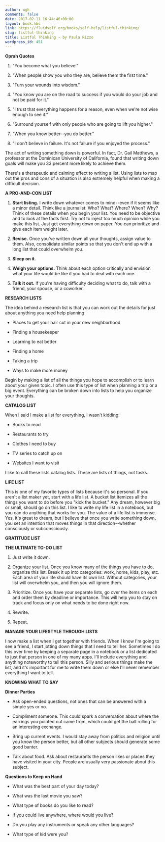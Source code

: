 ```yaml
---
author: ugh
comments: false
date: 2017-02-11 16:44:46+00:00
layout: book.hbs
link: https://fluidself.org/books/self-help/listful-thinking/
slug: listful-thinking
title: Listful Thinking - by Paula Rizzo
wordpress_id: 451
---
```


**Oprah Quotes**

1.  "You become what you believe."

2.  "When people show you who they are, believe them the first time."

3.  "Turn your wounds into wisdom."

4.  "You know you are on the road to success if you would do your job and not be paid for it."

5.  "I trust that everything happens for a reason, even when we're not wise enough to see it."

6.  "Surround yourself with only people who are going to lift you higher."

7.  "When you know better--you do better."

8.  "I don't believe in failure. It's not failure if you enjoyed the process."

The act of writing something down is powerful. In fact, Dr. Gail Matthews, a professor at the Dominican University of California, found that writing down goals will make you 33 percent more likely to achieve them.

There's a therapeutic and calming effect to writing a list. Using lists to map out the pros and cons of a situation is also extremely helpful when making a difficult decision.

**A PRO-AND-CON LIST**

1.  **Start listing.** I write down whatever comes to mind--even if it seems like a minor detail. Think like a journalist: Who? What? Where? When? Why? Think of these details when you begin your list. You need to be objective and to look at the facts first. Try not to inject too much opinion while you make this list. Just get everything down on paper. You can prioritize and give each item weight later.

2.  **Revise.** Once you've written down all your thoughts, assign value to them. Also, consolidate similar points so that you don't end up with a long list that could overwhelm you.

3.  **Sleep on it.**

4.  **Weigh your options.** Think about each option critically and envision what your life would be like if you had to deal with each one.

5.  **Talk it out.** If you're having difficulty deciding what to do, talk with a friend, your spouse, or a coworker.

**RESEARCH LISTS**

The idea behind a research list is that you can work out the details for just about anything you need help planning:

- Places to get your hair cut in your new neighborhood

- Finding a housekeeper

- Learning to eat better

- Finding a home

- Taking a trip

- Ways to make more money

Begin by making a list of all the things you hope to accomplish or to learn about your given topic. I often use this type of list when planning a trip or a big event. Everything can be broken down into lists to help you organize your thoughts.

**CATALOG LIST**

When I said I make a list for everything, I wasn't kidding:

- Books to read

- Restaurants to try

- Clothes I need to buy

- TV series to catch up on

- Websites I want to visit

I like to call these lists catalog lists. These are lists of things, not tasks.

**LIFE LIST**

This is one of my favorite types of lists because it's so personal. If you aren't a list maker yet, start with a life list. A bucket list itemizes all the things you want to do before you "kick the bucket." Any dream, however big or small, should go on this list. I like to write my life list in a notebook, but you can do anything that works for you. The value of a life list is immense. Yes, it's great to dream, but I believe that once you write something down, you set an intention that moves things in that direction--whether consciously or subconsciously.

**GRATITUDE LIST**

**THE ULTIMATE TO-DO LIST**

1.  Just write it down.

2.  Organize your list. Once you know many of the things you have to do, organize this list. Break it up into categories: work, home, kids, play, etc. Each area of your life should have its own list. Without categories, your list will overwhelm you, and then you will ignore them.

3.  Prioritize. Once you have your separate lists, go over the items on each and order them by deadline or importance. This will help you to stay on track and focus only on what needs to be done right now.

4.  Rewrite.

5.  Repeat.

**MANAGE YOUR LIFESTYLE THROUGH LISTS**

I now make a list when I get together with friends. When I know I'm going to see a friend, I start jotting down things that I need to tell her. Sometimes I do this over time by keeping a separate page in a notebook or a list dedicated to just that person in one of my many apps. I'll include everything and anything noteworthy to tell this person. Silly and serious things make the list, and it's important for me to write them down or else I'll never remember everything I want to tell.

**KNOWING WHAT TO SAY**

**Dinner Parties**

- Ask open-ended questions, not ones that can be answered with a simple yes or no.

- Compliment someone. This could spark a conversation about where the earrings you pointed out came from, which could get the ball rolling for an interesting exchange.

- Bring up current events. I would stay away from politics and religion until you know the person better, but all other subjects should generate some good banter.

- Talk about food. Ask about restaurants the person likes or places they have visited in your city. People are usually very passionate about this subject.

**Questions to Keep on Hand**

- What was the best part of your day today?

- What was the last movie you saw?

- What type of books do you like to read?

- If you could live anywhere, where would you live?

- Do you play any instruments or speak any other languages?

- What type of kid were you?
